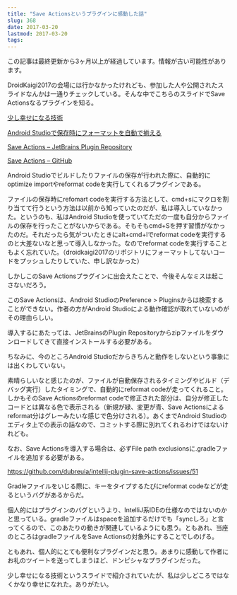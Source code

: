 ```yaml
---
title: "Save Actionsというプラグインに感動した話"
slug: 368
date: 2017-03-20
lastmod: 2017-03-20
tags: 
---
```


<div id="wppda_alert">この記事は最終更新から3ヶ月以上が経過しています。情報が古い可能性があります。</div><p>DroidKaigi2017の会場には行かなかったけれども、参加した人や公開されたスライドなんかは一通りチェックしている。そんな中でこちらのスライドでSave Actionsなるプラグインを知る。</p>
<p><a href="https://speakerdeck.com/kamedon/shao-sixing-senisuruji-shu">少し幸せになる技術</a></p>
<p><a href="http://dev.classmethod.jp/smartphone/android/android-studio-save-action/">Android Studioで保存時にフォーマットを自動で揃える</a></p>
<p><a href="https://plugins.jetbrains.com/plugin/7642-save-actions">Save Actions &#8211; JetBrains Plugin Repository </a></p>
<p><a href="https://github.com/dubreuia/intellij-plugin-save-actions">Save Actions &#8211; GitHub</a></p>
<p>Android Studioでビルドしたりファイルの保存が行われた際に、自動的にoptimize importやreformat codeを実行してくれるプラグインである。</p>
<p>ファイルの保存時にrefomart codeを実行する方法として、cmd+sにマクロを割り当てて行うという方法は以前から知っていたのだが、私は導入していなかった。というのも、私はAndroid Studioを使っていてただの一度も自分からファイルの保存を行ったことがないからである。そもそもcmd+Sを押す習慣がなかったのだ。それだったら気がついたときにalt+cmd+lでreformat codeを実行するのと大差ないなと思って導入しなかった。なのでreformat codeを実行することもよく忘れていた。（droidkaigi2017のリポジトリにフォーマットしてないコードをプッシュしたりしていた、申し訳なかった）</p>
<p>しかしこのSave Actionsプラグインに出会えたことで、今後そんなミスは起こさないだろう。</p>
<p>このSave Actionsは、Android StudioのPreference > Pluginsからは検索することができない。作者の方がAndroid Studioによる動作確認が取れていないのがその理由らしい。</p>
<p>導入するにあたっては、JetBrainsのPlugin Repositoryからzipファイルをダウンロードしてきて直接インストールする必要がある。</p>
<p>ちなみに、今のところAndroid Studioだからきちんと動作をしないという事象には出くわしていない。</p>
<p>素晴らしいなと感じたのが、ファイルが自動保存されるタイミングやビルド（デバッグ実行）したタイミングで、自動的にreformat codeが走ってくれること。しかもそのSave Actionsのreformat codeで修正された部分は、自分が修正したコードとは異なる色で表示される（新規が緑、変更が青、Save Actionsによるreformat分はグレーみたいな感じで色分けされる）。あくまでAndroid Studioのエディタ上での表示の話なので、コミットする際に別れてくれるわけではないけれども。</p>
<p>なお、Save Actionsを導入する場合は、必ずFile path exclusionsに.gradleファイルを追加する必要がある。</p>
<p><a href="https://github.com/dubreuia/intellij-plugin-save-actions/issues/51">https://github.com/dubreuia/intellij-plugin-save-actions/issues/51</a></p>
<p>Gradleファイルをいじる際に、キーをタイプするたびにreformat codeなどが走るというバグがあるからだ。</p>
<p>個人的にはプラグインのバグというより、IntelliJ系IDEの仕様なのではないのかと思っている。gradleファイルはspaceを追加するだけでも「syncしろ」と言ってくるので、このあたりの動きが関連しているようにも思う。ともあれ、当座のところはgradleファイルをSave Actionsの対象外にすることでしのげる。</p>
<p>ともあれ、個人的にとても便利なプラグインだと思う。あまりに感動して作者にお礼のツイートを送ってしまうほど、ドンピシャなプラグインだった。</p>
<p>少し幸せになる技術というスライドで紹介されていたが、私は少しどころではなくかなり幸せになれた。ありがたい。</p>

  